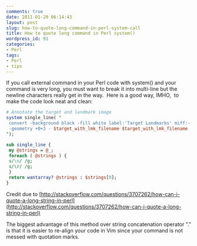 ```yaml
---
comments: true
date: 2011-01-20 06:14:43
layout: post
slug: how-to-quote-long-command-in-perl-system-call
title: How to quote long command in Perl system()
wordpress_id: 91
categories:
- Perl
tags:
- Perl
- tips
---
```


If you call external command in your Perl code with system() and your command is very long, you must
want to break it into multi-line but the newline characters really get in the way.  Here is a good
way, IMHO,  to make the code look neat and clean:

```perl
# Annotate the target and landmark image
system single_line( "
 convert -background black -fill white label:'Target Landmarks' miff:- | composite -gravity north
 -geometry +0+3 - $target_with_lmk_filename $target_with_lmk_filename
");

sub single_line {
 my @strings = @_;
 foreach ( @strings ) {
 s/\n/ /g;
 s/\r/ /g;
 }
 return wantarray? @strings : $strings[0];
}
```

Credit due to [http://stackoverflow.com/questions/3707262/how-can-i-quote-a-long-string-in-perl](http://stackoverflow.com/questions/3707262/how-can-i-quote-a-long-string-in-perl)

The biggest advantage of this method over string concatenation operator "." is that it is easier to
re-align your code in Vim since your command is not messed with quotation marks.
